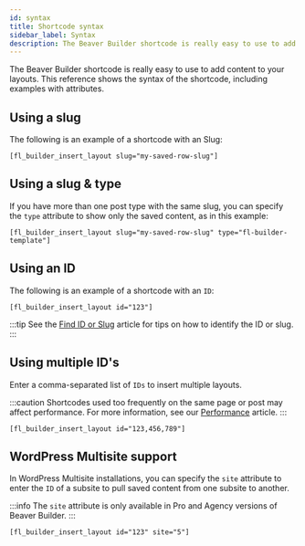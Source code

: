 ```yaml
---
id: syntax
title: Shortcode syntax
sidebar_label: Syntax
description: The Beaver Builder shortcode is really easy to use to add content to your layouts. This reference shows the syntax of the shortcode, including examples with attributes.
---
```


The Beaver Builder shortcode is really easy to use to add content to your layouts. This reference shows the syntax of the shortcode, including examples with attributes.

## Using a slug

The following is an example of a shortcode with an Slug:

```markup
[fl_builder_insert_layout slug="my-saved-row-slug"]
```

## Using a slug & type

If you have more than one post type with the same slug, you can specify the `type` attribute to show only the saved content, as in this example:

```markup
[fl_builder_insert_layout slug="my-saved-row-slug" type="fl-builder-template"]
```

## Using an ID

The following is an example of a shortcode with an `ID`:

```markup
[fl_builder_insert_layout id="123"]
```

:::tip
See the [Find ID or Slug](find-id-slug.md) article for tips on how to identify the ID or slug.
:::

## Using multiple ID's

Enter a comma-separated list of `IDs` to insert multiple layouts.

:::caution
Shortcodes used too frequently on the same page or post may affect performance. For more information, see our [Performance](advanced/performance.md#beaver-builder-shortcode) article. 
:::

```markup
[fl_builder_insert_layout id="123,456,789"]
```

## WordPress Multisite support

In WordPress Multisite installations, you can specify the `site` attribute to enter the `ID` of a subsite to pull saved content from one subsite to another.

:::info
The `site` attribute is only available in Pro and Agency versions of Beaver Builder.
:::

```markup
[fl_builder_insert_layout id="123" site="5"]
```
